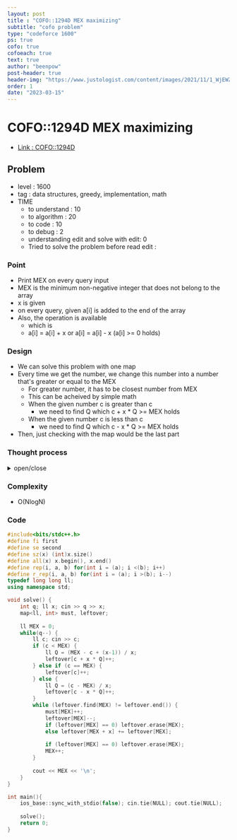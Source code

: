 ```yaml
---
layout: post
title : "COFO::1294D MEX maximizing"
subtitle: "cofo problem"
type: "codeforce 1600"
ps: true
cofo: true
cofoeach: true
text: true
author: "beenpow"
post-header: true
header-img: "https://www.justologist.com/content/images/2021/11/1_WjEWZP5rvmxF_VlhUyl-Xg.png"
order: 1
date: "2023-03-15"
---
```

# COFO::1294D MEX maximizing
- [Link : COFO::1294D](https://codeforces.com/contest/1294/problem/D)


## Problem 

- level : 1600
- tag : data structures, greedy, implementation, math
- TIME
  - to understand    : 10
  - to algorithm     : 20
  - to code          : 10
  - to debug         : 2
  - understanding edit and solve with edit: 0
  - Tried to solve the problem before read edit : 

### Point
- Print MEX on every query input
- MEX is the minimum non-negative integer that does not belong to the array
- x is given
- on every query, given a[i] is added to the end of the array
- Also, the operation is available
  - which is
  - a[i] = a[i] + x or a[i] = a[i] - x (a[i] >= 0 holds)

### Design
- We can solve this problem with one map
- Every time we get the number, we change this number into a number that's greater or equal to the MEX
  - For greater number, it has to be closest number from MEX
  - This can be acheived by simple math
  - When the given number c is greater than c
    - we need to find Q which c + x * Q >= MEX holds
  - When the given number c is less than c
    - we need to find Q which c - x * Q >= MEX holds
- Then, just checking with the map would be the last part

### Thought process

<details>
<summary> open/close </summary>

<!-- above empty line should exist -->

<pre>
. 앞에서부터 채워나가야함
. 1 <= q, x <= 4 * 1e5
. 0 <= y[j] <= 1e9

y[j] 마다 x 씩 빼면서 하기엔 너무 값이 큼


각 쿼리마다 별개이긴 하지만, 별개로 풀면 TLE 일듯
1 + 2 + ... + 4 * 1e5 하면 N^2 이라 TLE 임

즉, 이전 쿼리에서 사용한 결과를 사용해야함


MEX  = K 를 만들기 위해 사용된 최소 종류(A)는 따로 모아두고,
이 외에 남은 것들(B)도 따로 모아둬야할듯

B 에 이 남은 것들을 K 보다 크지만 가장 가까운 값들에 채워두고
필요한 숫자가 들어오면 땡! 하면 될듯

</pre>


</details>

### Complexity
- O(NlogN)

### Code

```cpp
#include<bits/stdc++.h>
#define fi first
#define se second
#define sz(x) (int)x.size()
#define all(x) x.begin(), x.end()
#define rep(i, a, b) for(int i = (a); i <(b); i++)
#define r_rep(i, a, b) for(int i = (a); i >(b); i--)
typedef long long ll;
using namespace std;

void solve() {
    int q; ll x; cin >> q >> x;
    map<ll, int> must, leftover;
    
    ll MEX = 0;
    while(q--) {
        ll c; cin >> c;
        if (c < MEX) {
            ll Q = (MEX - c + (x-1)) / x;
            leftover[c + x * Q]++;
        } else if (c == MEX) {
            leftover[c]++;
        } else {
            ll Q = (c - MEX) / x;
            leftover[c - x * Q]++;
        }
        while (leftover.find(MEX) != leftover.end()) {
            must[MEX]++;
            leftover[MEX]--;
            if (leftover[MEX] == 0) leftover.erase(MEX);
            else leftover[MEX + x] += leftover[MEX];
            
            if (leftover[MEX] == 0) leftover.erase(MEX);
            MEX++;
        }
        
        cout << MEX << '\n';
    }
}

int main(){
    ios_base::sync_with_stdio(false); cin.tie(NULL); cout.tie(NULL);
    
    solve();
    return 0;
}
```
